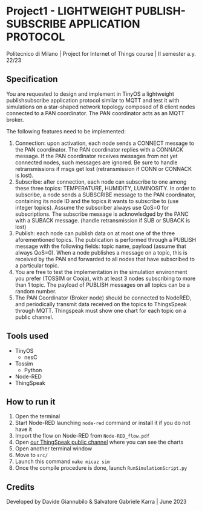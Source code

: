 # Project1 - LIGHTWEIGHT PUBLISH-SUBSCRIBE APPLICATION PROTOCOL
Politecnico di Milano | Project for Internet of Things course | II semester a.y. 22/23

## Specification
You are requested to design and implement in TinyOS a lightweight publishsubscribe application protocol similar to MQTT and test it with simulations
on a star-shaped network topology composed of 8 client nodes connected to a PAN coordinator. The PAN coordinator acts as an MQTT broker.

The following features need to be implemented:
1. Connection: upon activation, each node sends a CONNECT message to the PAN coordinator. The PAN coordinator replies with a CONNACK message. If the PAN coordinator receives messages from not yet connected nodes, such messages are ignored. Be sure to handle retransmissions if msgs get lost (retransmission if CONN or CONNACK is lost).
2. Subscribe: after connection, each node can subscribe to one among these three topics: TEMPERATURE, HUMIDITY, LUMINOSITY. In order to subscribe, a node sends a SUBSCRIBE message to the PAN coordinator, containing its node ID and the topics it wants to subscribe to (use integer topics). Assume the subscriber always use QoS=0 for subscriptions. The subscribe message is acknowledged by the PANC with a SUBACK message. (handle retransmission if SUB or SUBACK is lost)
3. Publish: each node can publish data on at most one of the three aforementioned topics. The publication is performed through a PUBLISH message with the following fields: topic name, payload (assume that always QoS=0). When a node publishes a message on a topic, this is received by the PAN and forwarded to all nodes that have subscribed to a particular topic.
4. You are free to test the implementation in the simulation environment you prefer (TOSSIM or Cooja), with at least 3 nodes subscribing to more than 1 topic. The payload of PUBLISH messages on all topics can be a random number.
5. The PAN Coordinator (Broker node) should be connected to NodeRED, and periodically transmit data received on the topics to ThingsSpeak through MQTT. Thingspeak must show one chart for each topic on a public channel.

## Tools used
- TinyOS 
  - nesC
- Tossim
  - Python
- Node-RED
- ThingSpeak

## How to run it
1. Open the terminal
2. Start Node-RED launching `node-red` command or install it if you do not have it
3. Import the flow on Node-RED from `Node-RED_flow.pdf`
4. Open [our ThingSpeak public channel](https://thingspeak.com/channels/2185815) where you can see the charts
5. Open another terminal window
6. Move to `src/`
7. Launch this command `make micaz sim`
8. Once the compile procedure is done, launch `RunSimulationScript.py`

## Credits
Developed by Davide Giannubilo & Salvatore Gabriele Karra | June 2023
